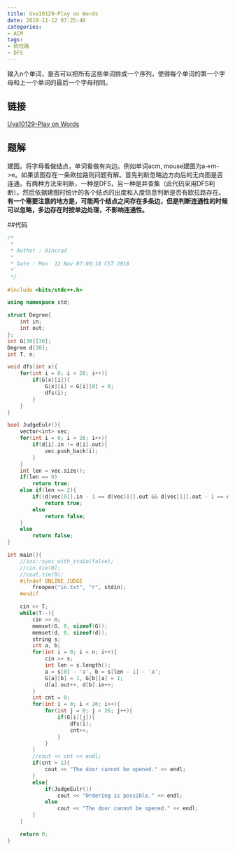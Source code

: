 ```yaml
---
title: Uva10129-Play on Words
date: 2018-11-12 07:25:48
categories:
- ACM
tags:
- 欧拉路
- DFS
---
```

输入n个单词，是否可以把所有这些单词排成一个序列，使得每个单词的第一个字母和上一个单词的最后一个字母相同。

## 链接
[Uva10129-Play on Words](https://vjudge.net/problem/UVA-10129)

## 题解
建图。将字母看做结点，单词看做有向边。例如单词acm, mouse建图为a->m->e。如果该图存在一条欧拉路则问题有解。首先判断忽略边方向后的无向图是否连通，有两种方法来判断，一种是DFS，另一种是并查集（此代码采用DFS判断）。然后依据建图时统计的各个结点的出度和入度信息判断是否有欧拉路存在。
**有一个需要注意的地方是，可能两个结点之间存在多条边，但是判断连通性的时候可以忽略，多边存在时按单边处理，不影响连通性。**

##代码
```C++
/*
 *
 * Author : Aincrad
 *
 * Date : Mon  12 Nov 07:00:18 CST 2018
 *`
 */
 
#include <bits/stdc++.h>

using namespace std;

struct Degree{
	int in;
	int out;
};
int G[30][30];
Degree d[30];
int T, n;

void dfs(int x){
	for(int i = 0; i < 26; i++){
		if(G[x][i]){
			G[x][i] = G[i][0] = 0;
			dfs(i);
		}
	}
}

bool JudgeEulr(){
	vector<int> vec;
	for(int i = 0; i < 26; i++){
		if(d[i].in != d[i].out){
			vec.push_back(i);
		} 
	}
	int len = vec.size();
	if(len == 0) 
		return true;
	else if(len == 2){
		if((d[vec[0]].in - 1 == d[vec[0]].out && d[vec[1]].out - 1 == d[vec[1]].in) || (d[vec[0]].out - 1 == d[vec[0]].in && d[vec[1]].in - 1 == d[vec[1]].out))
			return true;
		else
			return false;
	}
	else
		return false;
}

int main(){
	//ios::sync_with_stdio(false);
	//cin.tie(0);
	//cout.tie(0);
	#ifndef ONLINE_JUDGE
		freopen("in.txt", "r", stdin);
	#endif

	cin >> T;
	while(T--){
		cin >> n;
		memset(G, 0, sizeof(G));
		memset(d, 0, sizeof(d));
		string s;
		int a, b;
		for(int i = 0; i < n; i++){
			cin >> s;
			int len = s.length();
			a = s[0] - 'a', b = s[len - 1] - 'a';
			G[a][b] = 1, G[b][a] = 1;
			d[a].out++, d[b].in++;
		}
		int cnt = 0;
		for(int i = 0; i < 26; i++){
			for(int j = 0; j < 26; j++){
				if(G[i][j]){
					dfs(i);
					cnt++;
				}
			}
		}
		//cout << cnt << endl;
		if(cnt > 1){
			cout << "The door cannot be opened." << endl;
		}
		else{
			if(JudgeEulr())
				cout << "Ordering is possible." << endl;
			else
				cout << "The door cannot be opened." << endl;
		}
	}

	return 0;
}

```